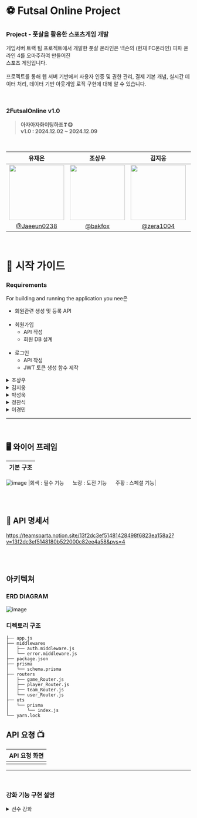 # ⚽ Futsal Online Project

<h3>Project - 풋살을 활용한 스포츠게임 개발</h3>

게임서버 트랙 팀 프로젝트에서 개발한 풋살 온라인은 넥슨의 (현재 FC온라인) 피파 온라인 4를 오마주하여 만들어진<br/>스포츠 게임입니다.
<br></br>
프로젝트를 통해 웹 서버 기반에서 사용자 인증 및 권한 관리, 결제 기본 개념, 실시간 데이터 처리, 데이터 기반 아웃게임 로직 구현에 대해 알 수 있습니다.

<br>

### 2FutsalOnline v1.0
> **아자아자화이팅하조❣😋**<br>
> **v1.0 :  2024.12.02 ~ 2024.12.09** <br/>

<br>

|          유재은         |          조상우         |          김지웅         |          박성욱         |          정찬식         |          이경민         |
| :--------------------------: | :--------------------------: | :--------------------------: | :--------------------------: | :--------------------------: | :--------------------------: |
|<image width="150px" src="https://github.com/user-attachments/assets/4c400d74-2802-4bfe-acf1-9ca16c2b3073">|<image width="150px" src="https://github.com/user-attachments/assets/3b1aab86-19e0-4543-a753-dea39b233ca6">|<image width="150px" src="https://github.com/user-attachments/assets/03a10004-f07b-46b0-b5f1-cddd0146d5c0"> |<image width="150px" src="https://user-images.githubusercontent.com/119159558/227076242-6e802ef4-4f4e-48f0-8a8a-aa5f4ebdb8b8.png"/> | <image width="150px" src="https://github.com/user-attachments/assets/46941cb0-d79a-4dae-88d8-0958dc6c0d63"> | <image width="150px" src="https://github.com/user-attachments/assets/da18ef02-1327-46a1-bc64-66690778bcdd">|
| [@Jaeeun0238](https://github.com/jaeeun0238) | [@bakfox](https://github.com/bakfox)| [@zera1004](https://github.com/zera1004)| [@WooK1184](https://github.com/WooK1184) | [chansikjeong](https://github.com/chansikjeong) | [@lgm-7](https://github.com/lgm-7) |






<br/>

# 📕 시작 가이드
###
<h3>Requirements</h3>
For building and running the application you nee은</summary>
 <br>
  <ul>
    <li>회원관련 생성 및 등록 API</li>
    <br>
    <li>회원가입
      <ul>
        <li>API 작성</li>
        <li>회원 DB 설계</li>
      </ul>
    </li>
    <br>
    <li>로그인
      <ul>
        <li>API 작성</li>
        <li>JWT 토큰 생성 함수 제작</li>
      </ul>
    </li>
  </ul>
</details>

<details>
  <summary>조상우</summary>
   <br>
  <ul>
    <li>팀, 매칭 API, DB 설계</li>
    <br>
    <li>팀 기능</li>
    <ul>
    <li>팀 테이블 관련 넣고 빼기</li>
    <li>팀 테이블 보유 선수 테이블 보여주기</li>
    </ul>
    <br>
    <li>모든 db 설계</li>
    <br>
    <li>매칭 기능</li>
   <ul>
    <li>유저 실력에 맞게 매칭</li>
  </ul>
</details>

<details>
  <summary>김지웅</summary>
   <br>
  <ul>
   <li>캐시 API</li>
   <br>
    <li>캐시 구매 기능
      <ul>
        <li>body로 받은 cash 값만큼 해당 유저의 cash를 증가시킨다</li>
      </ul>
    </li>
  </ul>
</details>

<details>
  <summary>박성욱</summary>
   <br>
  <ul>
    <li>선수 뽑기 및 강화 API</li>
    <br>
    <li>선수 뽑기 기능
      <ul>
        <li>캐시를 사용하면 데이터베이스 내의 여러 선수중 임의 한 명 추출</li>
        <li>뽑은 선수는 보유 선수 테이블에 저장</li>
      </ul>
    </li>
    <br>
    <li>선수 강화 기능
      <ul>
        <li>선수뽑기로 로스터에 등록된 선수를 이용</li>
        <li>고유 ID를 이용해 강화 후 능력치 상승</li>
       <li>강화 단계에 따른 강화 확률 및 능력치 상승폭 조정</li>
      </ul>
    </li>
  </ul>
</details>

<details>
  <summary>정찬식</summary>
     <br>
  <ul>
    <li>선수 등록 및 랭킹 API</li>
    <br>
    <li>선수 뽑기 기능
      <ul>
        <li>Request의 body를 통해 전달받은 Json데이터로 생성에 필요한 데이터로 추출</li>
        <li>추출한 데이터로 선수 등록 기능 구현</li>
      </ul>
    </li>
    <br>
    <li>유저 랭킹 확인 기능
      <ul>
        <li>userData테이블에서 userName과 userScore를 선택하여 스코어 기준 내림차순으로 10명을 추출</li>
        <li>추출한 데이터에 index값으로 순위를 표기하여 랭킹조회데이터 출력</li>
        <li>userData 테이블에서 name과 score를 선택하여 score를 내림차순으로 10명 받아오기</li>
        <li>받아온 정보에 인덱스 +1 해주어 랭킹과 함께 표시</li>
      </ul>
    </li>
  </ul>
</details>

<details>
  <summary>이경민</summary>
     <br>
  <ul>
    <li>게임 플레이 및 전적 API</li>
    <br>
    <li>게임 플레이 기능
      <ul>
        <li>스쿼드 포지션별 점수 정규화 후 합산</li>
        <li>상대 스쿼드와 내스쿼드 점수 합산 후 합산한 수중 랜덤난수 나온수가 내스쿼드 점수보다 낮으면 승리</li>
      </ul>
    </li>
    <br>
    <li>게임 전적
      <ul>
        <li>게임 결과 전적기록으로 남기기</li>
      </ul>
    </li>
  </ul>
</details>

---
<br>

## 🖥️ 와이어 프레임
| 기본 구조 |
| :--------------------------------------------: |
![image](https://github.com/user-attachments/assets/dffc7d9c-969c-4f2e-bd99-6df829cd39ba)
|회색 : 필수 기능&nbsp;&nbsp;&nbsp;&nbsp;&nbsp;&nbsp;노랑 : 도전 기능&nbsp;&nbsp;&nbsp;&nbsp;&nbsp;&nbsp;주황 : 스페셜 기능|

<br>
<br>

## 📘 API 명세서

https://teamsparta.notion.site/13f2dc3ef51481428498f6823ea158a2?v=13f2dc3ef5148180b522000c82ee4a58&pvs=4

<br>
<br>

## 아키텍쳐
### ERD DIAGRAM
![image](https://github.com/user-attachments/assets/65600abc-a3d7-472d-954d-344185525987)

### 디렉토리 구조
```
├── app.js
├── middlewares
│   ├── auth.middleware.js
│   └── error.middleware.js
├── package.json
├── prisma
│   └── schema.prisma
├── routers
│   ├── game_Router.js
│   ├── player_Router.js
│   ├── team_Router.js
│   └── user_Router.js
├── uts
│   └── prisma
│       └── index.js
└── yarn.lock

```

## API 요청 📺
   
| API 요청 화면 |
| :--------------------------------------------: |
|  |

---
<br>

### 강화 기능 구현 설명

<details>
  <summary>선수 강화</summary>
   <br>
  <ul>
    <li>선수 강화 기본 설정
      <ul>
        <li>Player 관련 API로 player_Router.js에 작성</li>
        <li>강화 최대 단계는 10</li>
        <li>인증을 위한 토큰을 Header에서 참조</li>
        <li>강화 또는 재료에 쓰일 선수는 보유한 선수만 사용 가능</li>
        <li>재료는 최소 1명, 최대 5명으로 1명당 20%의 확률을 가짐</li>
        <li>강화 단계에 따라 확률 감소, 플레이어 스탯 증가</li>
        <li>PUT 요청으로 보낼 예정</li>
      </ul>
      <br>
    </li>
       <li>작업 추가 설명
      <ul>
        <li>인증된 유저 정보 가져오고 바디에서 playerRostersPID와 materials 가져오게끔 작성</li>
        <li>유저 정보, 보유 선수, 선수 데이터, 재료 확인</li>
        <li>최대 5명이기에 재료는 배열로 설정, switch를 사용하여 강화 단계에 따른 확률, 스탯 증가량 조정</li>
        <li>트랜잭션을 이용하여 선수 데이터 업데이트와 재료 선수 삭제를 묶음 처리</li>
        <li>PUT 요청으로 보낼 예정</li>
      </ul>
    </li>
  </ul>
</details>




